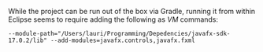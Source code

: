 While the project can be run out of the box via Gradle, running it from within Eclipse seems to require adding the
following as *VM* commands:

    --module-path="/Users/lauri/Programming/Depedencies/javafx-sdk-17.0.2/lib" --add-modules=javafx.controls,javafx.fxml